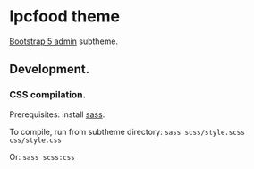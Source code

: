 # lpcfood theme

[Bootstrap 5 admin](https://www.drupal.org/project/bootstrap5_admin) subtheme.

## Development.

### CSS compilation.

Prerequisites: install [sass](https://sass-lang.com/install).

To compile, run from subtheme directory: `sass scss/style.scss css/style.css`

Or: `sass scss:css`
